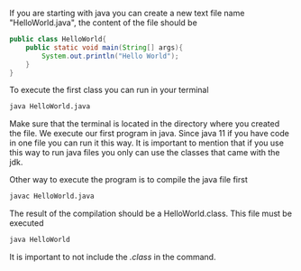 If you are starting with java you can create a new text file name "HelloWorld.java", the content of the file should be

```java
public class HelloWorld{
	public static void main(String[] args){
		System.out.println("Hello World");
	}
}
```

To execute the first class you can run in your terminal
```bash 
java HelloWorld.java
```
Make sure that the terminal is located in the directory where you created the file. We execute our first program in java. Since java 11 if you have code in one file you can run it this way. It is important to mention that if you use this way to run java files you only can use the classes that came with the jdk. 

Other way to execute the program is to compile the java file first

```bash
javac HelloWorld.java
```
 The result of the compilation should be a HelloWorld.class. This file must be executed 
 ```java
 java HelloWorld
 ```
It is important to not include the *.class* in the command. 